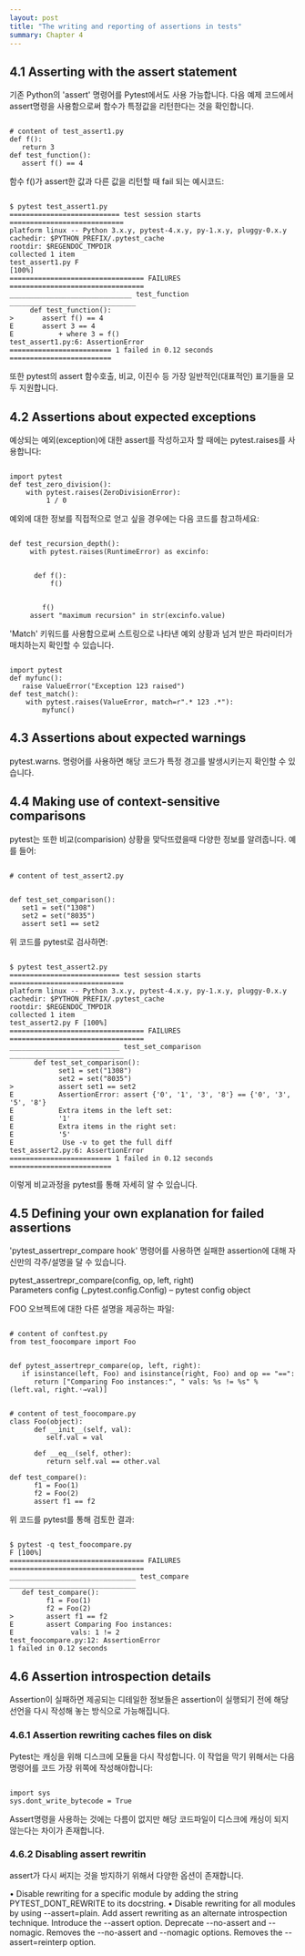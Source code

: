 ```yaml
---
layout: post
title: "The writing and reporting of assertions in tests"
summary: Chapter 4
---
```


## 4.1 Asserting with the assert statement

기존 Python의 'assert' 명령어를 Pytest에서도 사용 가능합니다.
다음 예제 코드에서 assert명령을 사용함으로써 함수가 특정값을 리턴한다는 것을 확인합니다.

<pre><code>
# content of test_assert1.py
def f():
   return 3
def test_function():
   assert f() == 4
</code></pre>

함수 f()가 assert한 값과 다른 값을 리턴할 때 fail 되는 예시코드:
<pre><code>
$ pytest test_assert1.py
=========================== test session starts ============================
platform linux -- Python 3.x.y, pytest-4.x.y, py-1.x.y, pluggy-0.x.y
cachedir: $PYTHON_PREFIX/.pytest_cache
rootdir: $REGENDOC_TMPDIR
collected 1 item
test_assert1.py F                                                     [100%]
================================= FAILURES =================================
______________________________ test_function _______________________________
     def test_function():
>       assert f() == 4
E       assert 3 == 4
E           + where 3 = f()
test_assert1.py:6: AssertionError
========================= 1 failed in 0.12 seconds =========================
</code></pre>

또한 pytest의 assert 함수호출, 비교, 이진수 등 가장 일반적인(대표적인) 표기들을 모두 지원합니다. 



## 4.2 Assertions about expected exceptions
예상되는 예외(exception)에 대한 assert를 작성하고자 할 때에는 pytest.raises를 사용합니다:
<pre><code>
import pytest
def test_zero_division():
    with pytest.raises(ZeroDivisionError):
         1 / 0
</code></pre>

예외에 대한 정보를 직접적으로 얻고 싶을 경우에는 다음 코드를 참고하세요:
<pre><code>
def test_recursion_depth():
     with pytest.raises(RuntimeError) as excinfo:
     <br>
      def f():
          f()
          <br>
        f()
     assert "maximum recursion" in str(excinfo.value)
</code></pre>

'Match' 키워드를 사용함으로써 스트링으로 나타낸 예외 상황과 넘겨 받은 파라미터가 매치하는지 확인할 수 있습니다.
<pre><code>
import pytest
def myfunc():
   raise ValueError("Exception 123 raised")
def test_match():
    with pytest.raises(ValueError, match=r".* 123 .*"):
        myfunc()
</code></pre>



## 4.3 Assertions about expected warnings
pytest.warns. 명령어를 사용하면 해당 코드가 특정 경고를 발생시키는지 확인할 수 있습니다.


## 4.4 Making use of context-sensitive comparisons
pytest는 또한 비교(comparision) 상황을 맞닥뜨렸을때 다양한 정보를 알려줍니다. 예를 들어:
<pre><code>
# content of test_assert2.py
<br>
def test_set_comparison():
   set1 = set("1308")
   set2 = set("8035")
   assert set1 == set2
</code></pre>

위 코드를 pytest로 검사하면:
<pre><code>
$ pytest test_assert2.py
=========================== test session starts ============================
platform linux -- Python 3.x.y, pytest-4.x.y, py-1.x.y, pluggy-0.x.y
cachedir: $PYTHON_PREFIX/.pytest_cache
rootdir: $REGENDOC_TMPDIR
collected 1 item
test_assert2.py F [100%]
================================= FAILURES =================================
___________________________ test_set_comparison ____________________________
      def test_set_comparison():
            set1 = set("1308")
            set2 = set("8035")
>           assert set1 == set2
E           AssertionError: assert {'0', '1', '3', '8'} == {'0', '3', '5', '8'}
E           Extra items in the left set:
E           '1'
E           Extra items in the right set:
E           '5'
E            Use -v to get the full diff
test_assert2.py:6: AssertionError
========================= 1 failed in 0.12 seconds =========================
</code></pre>

이렇게 비교과정을 pytest를 통해 자세히 알 수 있습니다.


## 4.5 Defining your own explanation for failed assertions
'pytest_assertrepr_compare hook' 명령어를 사용하면 실패한 assertion에 대해 자신만의 각주/설명을 달 수 있습니다.

pytest_assertrepr_compare(config, op, left, right)
<br>
      Parameters config (_pytest.config.Config) – pytest config object
 
FOO 오브젝트에 대한 다른 설명을 제공하는 파일:
<pre><code>
# content of conftest.py
from test_foocompare import Foo


def pytest_assertrepr_compare(op, left, right):
   if isinstance(left, Foo) and isinstance(right, Foo) and op == "==":
      return ["Comparing Foo instances:", " vals: %s != %s" % (left.val, right.˓→val)]
</code></pre>

<pre><code>
# content of test_foocompare.py
class Foo(object):
      def __init__(self, val):
         self.val = val
         
      def __eq__(self, other):
         return self.val == other.val
         
def test_compare():
      f1 = Foo(1)
      f2 = Foo(2)
      assert f1 == f2
</code></pre>

위 코드를 pytest를 통해 검토한 결과:
<pre><code>
$ pytest -q test_foocompare.py
F [100%]
================================= FAILURES =================================
_______________________________ test_compare _______________________________
   def test_compare():
         f1 = Foo(1)
         f2 = Foo(2)
>        assert f1 == f2
E        assert Comparing Foo instances:
E              vals: 1 != 2
test_foocompare.py:12: AssertionError
1 failed in 0.12 seconds
</code></pre>

## 4.6 Assertion introspection details
Assertion이 실패하면 제공되는 디테일한 정보들은 assertion이 실행되기 전에 해당 선언을 다시 작성해 놓는 방식으로 가능해집니다.


### 4.6.1 Assertion rewriting caches files on disk
Pytest는 캐싱을 위해 디스크에 모듈을 다시 작성합니다. 이 작업을 막기 위해서는 다음 명령어를 코드 가장 위쪽에 작성해야합니다:

<pre><code>
import sys
sys.dont_write_bytecode = True
</code></pre>

Assert명령을 사용하는 것에는 다름이 없지만 해당 코드파일이 디스크에 캐싱이 되지 않는다는 차이가 존재합니다.


### 4.6.2 Disabling assert rewritin
assert가 다시 써지는 것을 방지하기 위해서 다양한 옵션이 존재합니다.

• Disable rewriting for a specific module by adding the string PYTEST_DONT_REWRITE to its docstring.
• Disable rewriting for all modules by using --assert=plain.
Add assert rewriting as an alternate introspection technique.
Introduce the --assert option. Deprecate --no-assert and --nomagic.
Removes the --no-assert and --nomagic options. Removes the --assert=reinterp
option.

